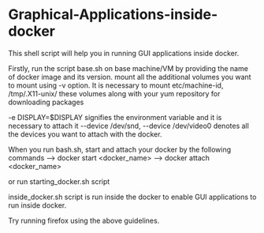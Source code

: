 # Graphical-Applications-inside-docker

This shell script will help you in running GUI applications inside docker.

Firstly, run the script base.sh on base machine/VM by providing the name of docker image and its version.
mount all the additional volumes you want to mount using -v option.
It is necessary to mount etc/machine-id, /tmp/.X11-unix/ these volumes along with your yum repository for downloading packages

-e DISPLAY=$DISPLAY signifies the environment variable and it is necessary to attach it
--device /dev/snd, --device /dev/video0 denotes all the devices you want to attach with the docker.

When you run bash.sh, start and attach your docker by the following commands
         --> docker start <docker_name>
         --> docker attach <docker_name>
                   
or run starting_docker.sh script
    
inside_docker.sh script is run inside the docker to enable GUI applications to run inside docker.


Try running firefox using the above guidelines.
